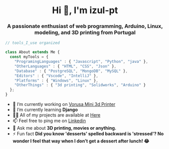 <h1 align="center">Hi 👋, I'm izul-pt</h1>
<h3 align="center">A passionate enthusiast of web programming, Arduino, Linux, modeling, and 3D printing from Portugal</h3>

```javascript
// tools_I_use organized

class About extends Me { 
  const myTools = {  
    "ProgramingLanguages" : { "Javascript", "Python", "java" },
    "OtherLanguages" : { "HTML", "CSS", "Json" },
    "Database" : { "PostgreSQL", "MongoDB", "MySQL" },
    "Editors" : { "Vscode", "IntelliJ" },
    "Platforms" : { "Windows", "Linux" },
    "OtherThings" : { "3d printing", "Solidworks", "Arduino" }
  };
}
```


- 🔭 I’m currently working on [Vorusa Mini 3d Printer](https://github.com/isulpt/vorusa_mini)
- 🌱 I’m currently learning **Django**
- 👨‍💻 All of my projects are available at [Here](https://github.com/isulpt?tab=repositories)
- 📫 Feel free to ping me on [Linkedin](https://www.linkedin.com/in/lviegaspt/)
- 💬 Ask me about **3D printing, movies or anything.**
- ⚡ Fun fact **Did you know 'desserts' spelled backward is 'stressed'? No wonder I feel that way when I don’t get a dessert after lunch! 😂**
